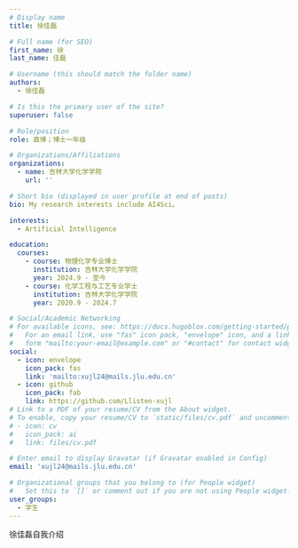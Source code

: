 ```yaml
---
# Display name
title: 徐佳磊

# Full name (for SEO)
first_name: 徐
last_name: 佳磊

# Username (this should match the folder name)
authors:
  - 徐佳磊

# Is this the primary user of the site?
superuser: false

# Role/position
role: 直博；博士一年级

# Organizations/Affiliations
organizations:
  - name: 吉林大学化学学院
    url: ''

# Short bio (displayed in user profile at end of posts)
bio: My research interests include AI4Sci。

interests:
  - Artificial Intelligence

education:
  courses:
    - course: 物理化学专业博士
      institution: 吉林大学化学学院
      year: 2024.9 - 至今
    - course: 化学工程与工艺专业学士
      institution: 吉林大学化学学院
      year: 2020.9 - 2024.7

# Social/Academic Networking
# For available icons, see: https://docs.hugoblox.com/getting-started/page-builder/#icons
#   For an email link, use "fas" icon pack, "envelope" icon, and a link in the
#   form "mailto:your-email@example.com" or "#contact" for contact widget.
social:
  - icon: envelope
    icon_pack: fas
    link: 'mailto:xujl24@mails.jlu.edu.cn'
  - icon: github
    icon_pack: fab
    link: https://github.com/Llisten-xujl
# Link to a PDF of your resume/CV from the About widget.
# To enable, copy your resume/CV to `static/files/cv.pdf` and uncomment the lines below.
# - icon: cv
#   icon_pack: ai
#   link: files/cv.pdf

# Enter email to display Gravatar (if Gravatar enabled in Config)
email: 'xujl24@mails.jlu.edu.cn'

# Organizational groups that you belong to (for People widget)
#   Set this to `[]` or comment out if you are not using People widget.
user_groups:
  - 学生
---
```


徐佳磊自我介绍
